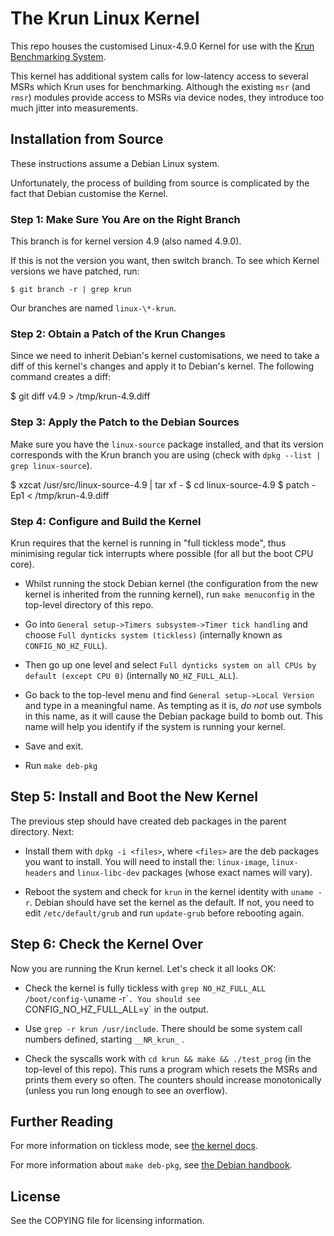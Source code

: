 # The Krun Linux Kernel

This repo houses the customised Linux-4.9.0 Kernel for use with the
[Krun Benchmarking System](https://github.com/softdevteam/krun).

This kernel has additional system calls for low-latency access to several MSRs
which Krun uses for benchmarking. Although the existing `msr` (and `rmsr`)
modules provide access to MSRs via device nodes, they introduce too much jitter
into measurements.

## Installation from Source

These instructions assume a Debian Linux system.

Unfortunately, the process of building from source is complicated by the fact
that Debian customise the Kernel.

### Step 1: Make Sure You Are on the Right Branch

This branch is for kernel version 4.9 (also named 4.9.0).

If this is not the version you want, then switch branch. To see which Kernel
versions we have patched, run:

```
$ git branch -r | grep krun
```

Our branches are named `linux-\*-krun`.

### Step 2: Obtain a Patch of the Krun Changes

Since we need to inherit Debian's kernel customisations, we need to take a diff
of this kernel's changes and apply it to Debian's kernel. The following command
creates a diff:

 $ git diff v4.9 > /tmp/krun-4.9.diff

### Step 3: Apply the Patch to the Debian Sources

Make sure you have the `linux-source` package installed, and that its version
corresponds with the Krun branch you are using (check with `dpkg --list | grep
linux-source`).

 $ xzcat /usr/src/linux-source-4.9 | tar xf -
 $ cd linux-source-4.9
 $ patch -Ep1 < /tmp/krun-4.9.diff

### Step 4: Configure and Build the Kernel

Krun requires that the kernel is running in "full tickless mode", thus minimising
regular tick interrupts where possible (for all but the boot CPU core).

 * Whilst running the stock Debian kernel (the configuration from the new
   kernel is inherited from the running kernel), run `make menuconfig` in the
   top-level directory of this repo.

 * Go into `General setup->Timers subsystem->Timer tick handling` and choose
   `Full dynticks system (tickless)` (internally known as `CONFIG_NO_HZ_FULL`).

 * Then go up one level and select `Full dynticks system on all CPUs by default
   (except CPU 0)` (internally `NO_HZ_FULL_ALL`).

 * Go back to the top-level menu and find `General setup->Local Version` and
   type in a meaningful name. As tempting as it is, *do not* use symbols in
   this name, as it will cause the Debian package build to bomb out. This name
   will help you identify if the system is running your kernel.

 * Save and exit.

 * Run `make deb-pkg`

## Step 5: Install and Boot the New Kernel

The previous step should have created deb packages in the parent directory. Next:

 * Install them with `dpkg -i <files>`, where `<files>` are the deb packages
   you want to install. You will need to install the: `linux-image`,
   `linux-headers` and `linux-libc-dev` packages (whose exact names will vary).

 * Reboot the system and check for `krun` in the kernel identity with `uname
   -r`. Debian should have set the kernel as the default. If not, you need to
   edit `/etc/default/grub` and run `update-grub` before rebooting again.

## Step 6: Check the Kernel Over

Now you are running the Krun kernel. Let's check it all looks OK:

 * Check the kernel is fully tickless with `grep NO_HZ_FULL_ALL
   /boot/config-\`uname -r\``. You should see `CONFIG_NO_HZ_FULL_ALL=y` in the
   output.

 * Use `grep -r krun /usr/include`. There should be some system call numbers
   defined, starting `__NR_krun_` .

 * Check the syscalls work with `cd krun && make && ./test_prog` (in the
   top-level of this repo). This runs a program which resets the MSRs and
   prints them every so often. The counters should increase monotonically
   (unless you run long enough to see an overflow).

## Further Reading

For more information on tickless mode, see
[the kernel docs](https://www.kernel.org/doc/Documentation/timers/NO_HZ.txt).

For more information about `make deb-pkg`, see
[the Debian handbook](https://debian-handbook.info/browse/stable/sect.kernel-compilation.html).

## License

See the COPYING file for licensing information.
